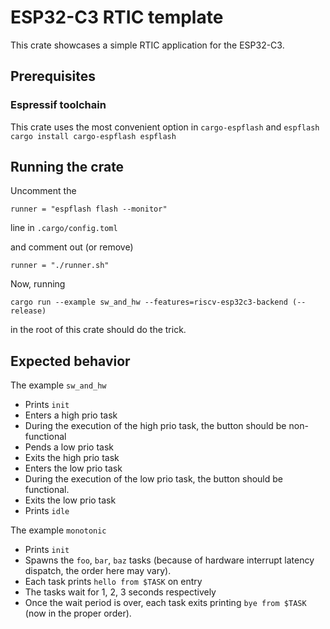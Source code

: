 # ESP32-C3 RTIC template

This crate showcases a simple RTIC application for the ESP32-C3.

## Prerequisites

### Espressif toolchain

This crate uses the most convenient option in ``cargo-espflash`` and ``espflash``
```cargo install cargo-espflash espflash```

## Running the crate

Uncomment the 

```runner = "espflash flash --monitor"```

line in ``.cargo/config.toml``

and comment out (or remove) 

```runner = "./runner.sh"```

Now, running

```cargo run --example sw_and_hw --features=riscv-esp32c3-backend (--release)```

in the root of this crate should do the trick.

## Expected behavior

The example ``sw_and_hw``
- Prints ``init``
- Enters a high prio task
- During the execution of the high prio task, the button should be non-functional
- Pends a low prio task
- Exits the high prio task
- Enters the low prio task
- During the execution of the low prio task, the button should be functional.
- Exits the low prio task
- Prints ``idle``

The example ``monotonic``
- Prints ``init``
- Spawns the ``foo``, ``bar``, ``baz`` tasks (because of hardware interrupt latency dispatch, the order here may vary).
- Each task prints ``hello from $TASK`` on entry
- The tasks wait for 1, 2, 3 seconds respectively
- Once the wait period is over, each task exits printing ``bye from $TASK`` (now in the proper order).
